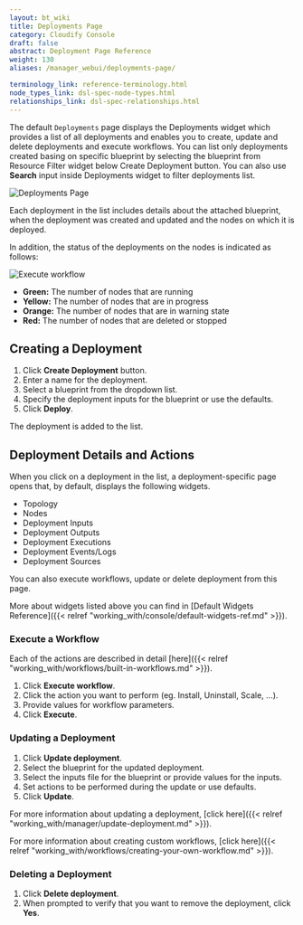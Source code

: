 ```yaml
---
layout: bt_wiki
title: Deployments Page
category: Cloudify Console
draft: false
abstract: Deployment Page Reference
weight: 130
aliases: /manager_webui/deployments-page/

terminology_link: reference-terminology.html
node_types_link: dsl-spec-node-types.html
relationships_link: dsl-spec-relationships.html
---
```


The default `Deployments` page displays the Deployments widget which provides a list of all deployments 
and enables you to create, update and delete deployments and execute workflows.
You can list only deployments created basing on specific blueprint by selecting 
the blueprint from Resource Filter widget below Create Deployment button. 
You can also use **Search** input inside Deployments widget to filter deployments list.

![Deployments Page]( /images/ui/ui-deployments-page.png )

Each deployment in the list includes details about the attached blueprint, 
when the deployment was created and updated and the nodes on which it is deployed. 

In addition, the status of the deployments on the nodes is indicated as follows:

![Execute workflow]( /images/ui/deploymentActions/node_statuses.png )

* **Green:** The number of nodes that are running
* **Yellow:** The number of nodes that are in progress
* **Orange:** The number of nodes that are in warning state
* **Red:** The number of nodes that are deleted or stopped

## Creating a Deployment

1. Click **Create Deployment** button.
2. Enter a name for the deployment.
3. Select a blueprint from the dropdown list.
4. Specify the deployment inputs for the blueprint or use the defaults.
5. Click **Deploy**.

The deployment is added to the list.


## Deployment Details and Actions

When you click on a deployment in the list, a deployment-specific page opens that, by default, displays the following widgets. 

* Topology
* Nodes
* Deployment Inputs
* Deployment Outputs
* Deployment Executions
* Deployment Events/Logs
* Deployment Sources

You can also execute workflows, update or delete deployment from this page.

More about widgets listed above you can find in [Default Widgets Reference]({{< relref "working_with/console/default-widgets-ref.md" >}}).


### Execute a Workflow

Each of the actions are described in detail [here]({{< relref "working_with/workflows/built-in-workflows.md" >}}).

1. Click **Execute workflow**.
2. Click the action you want to perform (eg. Install, Uninstall, Scale, ...).
3. Provide values for workflow parameters. 
4. Click **Execute**.


### Updating a Deployment

1. Click **Update deployment**.
2. Select the blueprint for the updated deployment.
3. Select the inputs file for the blueprint or provide values for the inputs.
4. Set actions to be performed during the update or use defaults.  
5. Click **Update**.

For more information about updating a deployment, [click here]({{< relref "working_with/manager/update-deployment.md" >}}).

For more information about creating custom workflows, [click here]({{< relref "working_with/workflows/creating-your-own-workflow.md" >}}).


### Deleting a Deployment

1. Click **Delete deployment**.
2. When prompted to verify that you want to remove the deployment, click **Yes**.



